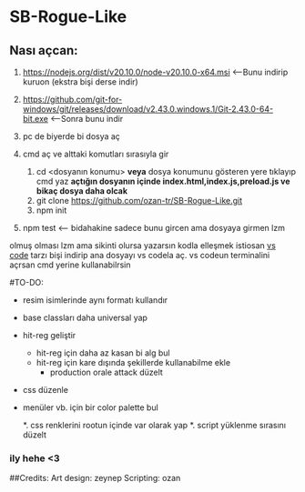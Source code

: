 # SB-Rogue-Like

## Nası açcan:

1. https://nodejs.org/dist/v20.10.0/node-v20.10.0-x64.msi   <--Bunu indirip kuruon (ekstra bişi derse indir)
2. https://github.com/git-for-windows/git/releases/download/v2.43.0.windows.1/Git-2.43.0-64-bit.exe   <--Sonra bunu indir
4. pc de biyerde bi dosya aç
5. cmd aç ve alttaki komutları sırasıyla gir

   1. cd <dosyanın konumu> **veya** dosya konumunu gösteren yere tıklayıp cmd yaz **açtığın dosyanın içinde index.html,index.js,preload.js ve bikaç dosya daha olcak**
   3. git clone https://github.com/ozan-tr/SB-Rogue-Like.git
   5. npm init
6. npm test  <-- bidahakine sadece bunu gircen ama dosyaya girmen lzm  


olmuş olması lzm ama sikinti olursa yazarsın kodla elleşmek istiosan [vs code](https://code.visualstudio.com/download) tarzı bişi indirip ana dosyayı vs codela aç. vs codeun terminalini açrsan cmd yerine kullanabilrsin


#TO-DO:
* resim isimlerinde aynı formatı kullandır
* base classları daha universal yap
* hit-reg geliştir

  * hit-reg için daha az kasan bi alg bul
  * hit-reg için kare dışında şekillerde kullanabilme ekle
    * production orale attack düzelt
* css düzenle
* menüler vb. için bir color palette bul

  *. css renklerini rootun içinde var olarak yap
*. script yüklenme sırasını düzelt


### ily hehe <3


##Credits:
Art design: zeynep
Scripting: ozan
